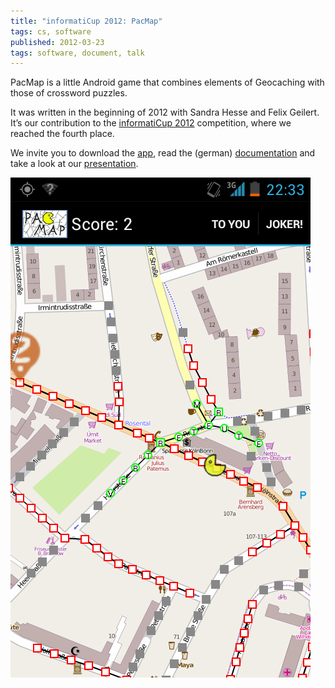 ```yaml
---
title: "informatiCup 2012: PacMap"
tags: cs, software
published: 2012-03-23
tags: software, document, talk
---
```


PacMap is a little Android game that combines elements of Geocaching with those of crossword puzzles.

It was written in the beginning of 2012 with Sandra Hesse and Felix Geilert. It’s our contribution to the [informatiCup 2012](http://www.gi.de/wir-ueber-uns/wettbewerbe/informaticup/informaticup-2012.html) competition, where we reached the fourth place.

We invite you to download the [app](pacmap.apk), read the (german) [documentation](pacmap-ausarbeitung.pdf) and take a look at our [presentation](pacmap-vortrag.pdf).

![PacMap screenshot](pacmap-screenshot.png)
